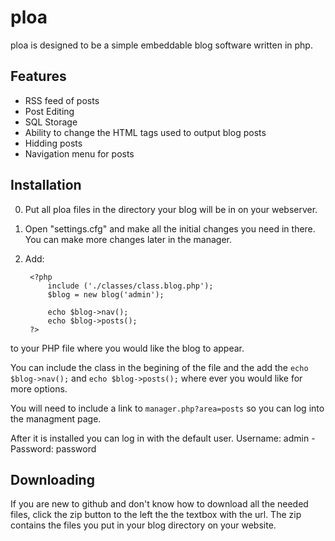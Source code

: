 ploa
====

ploa is designed to be a simple embeddable blog software written in php. 


Features
--------

- RSS feed of posts
- Post Editing
- SQL Storage
- Ability to change the HTML tags used to output blog posts
- Hidding posts
- Navigation menu for posts


Installation
------------

0. Put all ploa files in the directory your blog will be in on your webserver.
1. Open "settings.cfg" and make all the initial changes you need in there. You can make more changes later in the manager.
2. Add:

        
        <?php 
            include ('./classes/class.blog.php');
            $blog = new blog('admin');

            echo $blog->nav();
            echo $blog->posts();
        ?>

to your PHP file where you would like the blog to appear.

You can include the class in the begining of the file and the add the `echo $blog->nav();` and `echo $blog->posts();` where ever you would like for more options.

You will need to include a link to `manager.php?area=posts` so you can log into the managment page.

After it is installed you can log in with the default user. Username: admin - Password: password

Downloading
-----------

If you are new to github and don't know how to download all the needed files, click the zip button to the left the the textbox with the url. The zip contains the files you put in your blog directory on your website.
